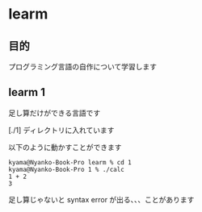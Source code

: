 
# learm

## 目的

プログラミング言語の自作について学習します

## learm 1

足し算だけができる言語です

[./1] ディレクトリに入れています

以下のように動かすことができます

```
kyama@Nyanko-Book-Pro learm % cd 1
kyama@Nyanko-Book-Pro 1 % ./calc
1 + 2
3
```

足し算じゃないと syntax error が出る、、、ことがあります

